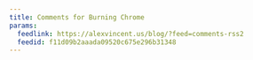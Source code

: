 ```yaml
---
title: Comments for Burning Chrome
params:
  feedlink: https://alexvincent.us/blog/?feed=comments-rss2
  feedid: f11d09b2aaada09520c675e296b31348
---
```

